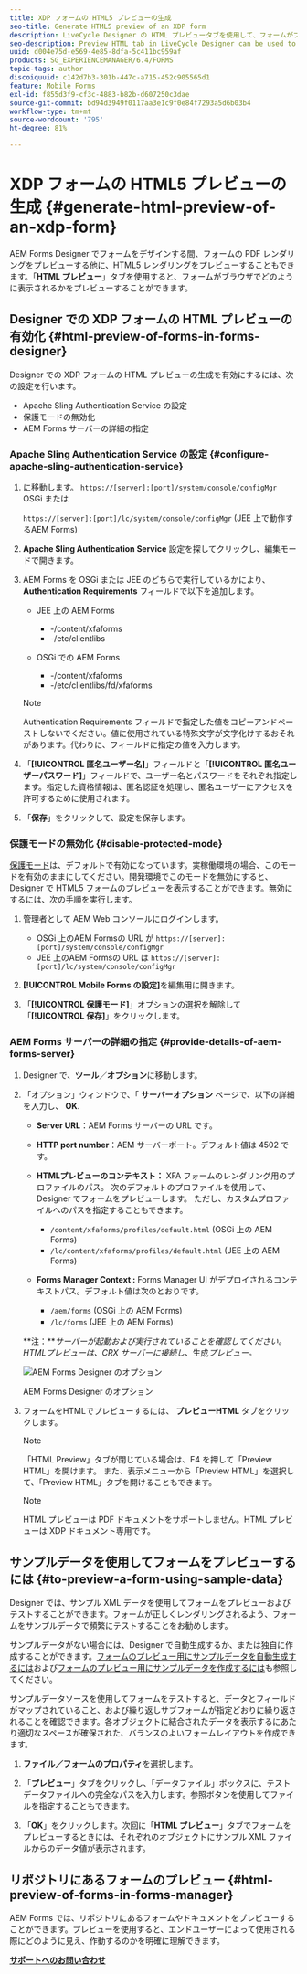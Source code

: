 ```yaml
---
title: XDP フォームの HTML5 プレビューの生成
seo-title: Generate HTML5 preview of an XDP form
description: LiveCycle Designer の HTML プレビュータブを使用して、フォームがブラウザーで表示される状態をプレビューできます。
seo-description: Preview HTML tab in LiveCycle Designer can be used to preview forms as they appear in a browser.
uuid: d004e75d-e569-4e85-8dfa-5c411bc959af
products: SG_EXPERIENCEMANAGER/6.4/FORMS
topic-tags: author
discoiquuid: c142d7b3-301b-447c-a715-452c905565d1
feature: Mobile Forms
exl-id: f855d3f9-cf3c-4883-b82b-d607250c3dae
source-git-commit: bd94d3949f0117aa3e1c9f0e84f7293a5d6b03b4
workflow-type: tm+mt
source-wordcount: '795'
ht-degree: 81%

---
```


# XDP フォームの HTML5 プレビューの生成 {#generate-html-preview-of-an-xdp-form}

AEM Forms Designer でフォームをデザインする間、フォームの PDF レンダリングをプレビューする他に、HTML5 レンダリングをプレビューすることもできます。「**HTML プレビュー**」タブを使用すると、フォームがブラウザでどのように表示されるかをプレビューすることができます。

## Designer での XDP フォームの HTML プレビューの有効化 {#html-preview-of-forms-in-forms-designer}

Designer での XDP フォームの HTML プレビューの生成を有効にするには、次の設定を行います。

* Apache Sling Authentication Service の設定
* 保護モードの無効化
* AEM Forms サーバーの詳細の指定

### Apache Sling Authentication Service の設定 {#configure-apache-sling-authentication-service}

1. に移動します。 `https://[server]:[port]/system/console/configMgr` OSGi または

   `https://[server]:[port]/lc/system/console/configMgr` (JEE 上で動作するAEM Forms)

1. **Apache Sling Authentication Service** 設定を探してクリックし、編集モードで開きます。 

1. AEM Forms を OSGi または JEE のどちらで実行しているかにより、**Authentication Requirements** フィールドで以下を追加します。

   * JEE 上の AEM Forms

      * -/content/xfaforms
      * -/etc/clientlibs
   * OSGi での AEM Forms

      * -/content/xfaforms
      * -/etc/clientlibs/fd/xfaforms

   >[!NOTE]
   >
   >Authentication Requirements フィールドで指定した値をコピーアンドペーストしないでください。値に使用されている特殊文字が文字化けするおそれがあります。代わりに、フィールドに指定の値を入力します。

1. 「**[!UICONTROL 匿名ユーザー名]**」フィールドと「**[!UICONTROL 匿名ユーザーパスワード]**」フィールドで、ユーザー名とパスワードをそれぞれ指定します。指定した資格情報は、匿名認証を処理し、匿名ユーザーにアクセスを許可するために使用されます。
1. 「**保存**」をクリックして、設定を保存します。

### 保護モードの無効化 {#disable-protected-mode}

[保護モード](/help/forms/using/get-xdp-pdf-documents-aem.md)は、デフォルトで有効になっています。実稼働環境の場合、このモードを有効のままにしてください。開発環境でこのモードを無効にすると、Designer で HTML5 フォームのプレビューを表示することができます。無効にするには、次の手順を実行します。

1. 管理者として AEM Web コンソールにログインします。

   * OSGi 上のAEM Formsの URL が `https://[server]:[port]/system/console/configMgr`
   * JEE 上のAEM Formsの URL は `https://[server]:[port]/lc/system/console/configMgr`

1. **[!UICONTROL Mobile Forms の設定]**&#x200B;を編集用に開きます。
1. 「**[!UICONTROL 保護モード]**」オプションの選択を解除して「**[!UICONTROL 保存]**」をクリックします。

### AEM Forms サーバーの詳細の指定 {#provide-details-of-aem-forms-server}

1. Designer で、**ツール**／**オプション**&#x200B;に移動します。
1. 「オプション」ウィンドウで、「 **サーバーオプション** ページで、以下の詳細を入力し、 **OK**.

   * **Server URL**：AEM Forms サーバーの URL です。
   * **HTTP port number**：AEM サーバーポート。デフォルト値は 4502 です。
   * **HTMLプレビューのコンテキスト：** XFA フォームのレンダリング用のプロファイルのパス。 次のデフォルトのプロファイルを使用して、Designer でフォームをプレビューします。 ただし、カスタムプロファイルへのパスを指定することもできます。

      * `/content/xfaforms/profiles/default.html` (OSGi 上の AEM Forms)
      * `/lc/content/xfaforms/profiles/default.html` (JEE 上の AEM Forms)
   * **Forms Manager Context :** Forms Manager UI がデプロイされるコンテキストパス。デフォルト値は次のとおりです。

      * `/aem/forms` (OSGi 上の AEM Forms)
      * `/lc/forms` (JEE 上の AEM Forms)

   **注：***サーバーが起動および実行されていることを確認してください。HTMLプレビューは、CRX サーバーに接続し、*&#x200B;生成&#x200B;*プレビュー。*

   ![AEM Forms Designer のオプション ](assets/server_options.png)

   AEM Forms Designer のオプション

1. フォームをHTMLでプレビューするには、 **プレビューHTML** タブをクリックします。

   >[!NOTE]
   >
   >「HTML Preview」タブが閉じている場合は、F4 を押して「Preview HTML」を開けます。 また、表示メニューから「Preview HTML」を選択して、「Preview HTML」タブを開けることもできます。

   >[!NOTE]
   >
   >HTML プレビューは PDF ドキュメントをサポートしません。HTML プレビューは XDP ドキュメント専用です。

## サンプルデータを使用してフォームをプレビューするには {#to-preview-a-form-using-sample-data}

Designer では、サンプル XML データを使用してフォームをプレビューおよびテストすることができます。フォームが正しくレンダリングされるよう、フォームをサンプルデータで頻繁にテストすることをお勧めします。

サンプルデータがない場合には、Designer で自動生成するか、または独自に作成することができます。[フォームのプレビュー用にサンプルデータを自動生成するには](https://help.adobe.com/en_US/AEMForms/6.1/DesignerHelp/WS107c29ade9134a2c136ae6f212a1f379c94-8000.2.html#WS92d06802c76abadb-728f46ac129b395660c-7efe.2)および[フォームのプレビュー用にサンプルデータを作成するには](https://help.adobe.com/en_US/AEMForms/6.1/DesignerHelp/WS107c29ade9134a2c136ae6f212a1f379c94-8000.2.html#WS92d06802c76abadb-728f46ac129b395660c-7eff.2)も参照してください。

サンプルデータソースを使用してフォームをテストすると、データとフィールドがマップされていること、および繰り返しサブフォームが指定どおりに繰り返されることを確認できます。各オブジェクトに結合されたデータを表示するにあたり適切なスペースが確保された、バランスのよいフォームレイアウトを作成できます。

1. **ファイル／フォームのプロパティ**&#x200B;を選択します。

1. 「**プレビュー**」タブをクリックし、「データファイル」ボックスに、テストデータファイルへの完全なパスを入力します。参照ボタンを使用してファイルを指定することもできます。

1. 「**OK**」をクリックします。次回に「**HTML プレビュー**」タブでフォームをプレビューするときには、それぞれのオブジェクトにサンプル XML ファイルからのデータ値が表示されます。

## リポジトリにあるフォームのプレビュー {#html-preview-of-forms-in-forms-manager}

AEM Forms では、リポジトリにあるフォームやドキュメントをプレビューすることができます。プレビューを使用すると、エンドユーザーによって使用される際にどのように見え、作動するのかを明確に理解できます。

[**サポートへのお問い合わせ**](https://www.adobe.com/account/sign-in.supportportal.html)
